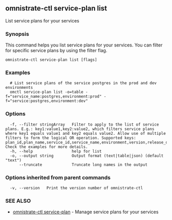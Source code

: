 ## omnistrate-ctl service-plan list

List service plans for your services

### Synopsis

This command helps you list service plans for your services.
You can filter for specific service plans by using the filter flag.

```
omnistrate-ctl service-plan list [flags]
```

### Examples

```
  # List service plans of the service postgres in the prod and dev environments
  omctl service-plan list -o=table -f="service_name:postgres,environment:prod" -f="service:postgres,environment:dev"
```

### Options

```
  -f, --filter stringArray   Filter to apply to the list of service plans. E.g.: key1:value1,key2:value2, which filters service plans where key1 equals value1 and key2 equals value2. Allow use of multiple filters to form the logical OR operation. Supported keys: plan_id,plan_name,service_id,service_name,environment,version,release_description,version_set_status. Check the examples for more details.
  -h, --help                 help for list
  -o, --output string        Output format (text|table|json) (default "text")
      --truncate             Truncate long names in the output
```

### Options inherited from parent commands

```
  -v, --version   Print the version number of omnistrate-ctl
```

### SEE ALSO

* [omnistrate-ctl service-plan](omnistrate-ctl_service-plan.md)	 - Manage service plans for your services

